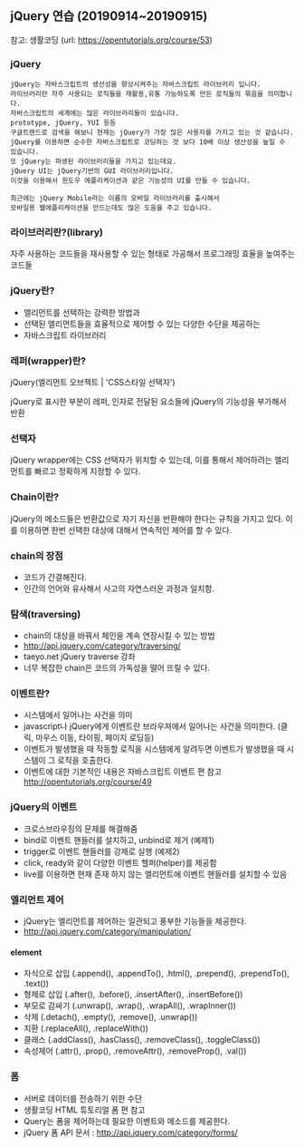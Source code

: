 ## jQuery 연습 (20190914~20190915)

참고: 생활코딩 (url: https://opentutorials.org/course/53)

### jQuery
```
jQuery는 자바스크립트의 생산성을 향상시켜주는 자바스크립트 라이브러리 입니다. 
라이브러리란 자주 사용되는 로직들을 재활용,유통 가능하도록 만든 로직들의 묶음을 의미합니다.
자바스크립트의 세계에는 많은 라이브러리들이 있습니다. 
prototype, jQuery, YUI 등등
구글트랜드로 검색을 해보니 현재는 jQuery가 가장 많은 사용자를 가지고 있는 것 같습니다.
jQuery를 이용하면 순수한 자바스크립트로 코딩하는 것 보다 10배 이상 생산성을 높일 수 있습니다. 
또 jQuery는 파생된 라이브러리들을 가지고 있는데요. 
jQuery UI는 jQuery기반의 GUI 라이브러리입니다.
이것을 이용해서 윈도우 에플리케이션과 같은 기능성의 UI를 만들 수 있습니다.

최근에는 jQuery Mobile라는 이름의 모바일 라이브러리를 출시해서 
모바일용 웹에플리케이션을 만드는데도 많은 도움을 주고 있습니다.  
```

### 라이브러리란?(library)

자주 사용하는 코드들을 재사용할 수 있는 형태로 가공해서 프로그래밍 효율을 높여주는 코드들

### jQuery란?

* 엘리먼트를 선택하는 강력한 방법과
* 선택된 엘리먼트들을 효율적으로 제어할 수 있는 다양한 수단을 제공하는
* 자바스크립트 라이브러리


### 레퍼(wrapper)란?
jQuery(엘리먼트 오브젝트 | 'CSS스타일 선택자')

jQuery로 표시한 부분이 레퍼, 인자로 전달된 요소들에 jQuery의 기능성을 부가해서 반환

### 선택자

jQuery wrapper에는 CSS 선택자가 위치할 수 있는데, 이를 통해서 제어하려는 엘리먼트를 빠르고 정확하게 지정할 수 있다.

### Chain이란?

jQuery의 메소드들은 반환값으로 자기 자신을 반환해야 한다는 규칙을 가지고 있다.
이를 이용하면 한번 선택한 대상에 대해서 연속적인 제어를 할 수 있다.

### chain의 장점

* 코드가 간결해진다.
* 인간의 언어와 유사해서 사고의 자연스러운 과정과 일치함.

### 탐색(traversing)
* chain의 대상을 바꿔서 체인을 계속 연장시킬 수 있는 방법
* http://api.jquery.com/category/traversing/
* taeyo.net jQuery traverse 강좌
* 너무 복잡한 chain은 코드의 가독성을 떨어 뜨릴 수 있다.


### 이벤트란?
* 시스템에서 일어나는 사건을 의미
* javascript나 jQuery에게 이벤트란 브라우져에서 일어나는 사건을 의미한다. (클릭, 마우스 이동, 타이핑, 페이지 로딩등)
* 이벤트가 발생했을 때 작동할 로직을 시스템에게 알려두면 이벤트가 발생했을 때 시스템이 그 로직을 호출한다.
* 이벤트에 대한 기본적인 내용은 자바스크립트 이벤트 편 참고 http://opentutorials.org/course/49

### jQuery의 이벤트
* 크로스브라우징의 문제를 해결해줌
* bind로 이벤트 핸들러를 설치하고, unbind로 제거 (예제1)
* trigger로 이벤트 핸들러를 강제로 실행 (예제2)
* click, ready와 같이 다양한 이벤트 헬퍼(helper)를 제공함
* live를 이용하면 현재 존재 하지 않는 엘리먼트에 이벤트 핸들러를 설치할 수 있음

### 엘리먼트 제어
* jQuery는 엘리먼트를 제어하는 일관되고 풍부한 기능들을 제공한다.
* http://api.jquery.com/category/manipulation/

#### element
* 자식으로 삽입 (.append(), .appendTo(), .html(), .prepend(), .prependTo(), .text())
* 형제로 삽입 (.after(), .before(), .insertAfter(), .insertBefore())
* 부모로 감싸기 (.unwrap(), .wrap(), .wrapAll(), .wrapInner())
* 삭제 (.detach(), .empty(), .remove(), .unwrap())
* 치환 (.replaceAll(), .replaceWith())
* 클래스 (.addClass(), .hasClass(), .removeClass(), .toggleClass())
* 속성제어 (.attr(), .prop(), .removeAttr(), .removeProp(), .val())

### 폼

* 서버로 데이터를 전송하기 위한 수단
* 생활코딩 HTML 튜토리얼 폼 편 참고
* Query는 폼을 제어하는데 필요한 이벤트와 메소드를 제공한다.
* jQuery 폼 API 문서 : http://api.jquery.com/category/forms/




